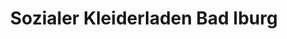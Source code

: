 ---
title: "Sozialer Kleiderladen Bad Iburg"
url: /bad-iburg/sozialer-kleiderladen-bad-iburg/
shop: Gebrauchtwaren
---